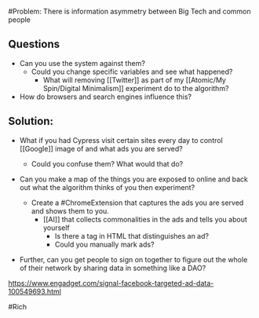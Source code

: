 #Problem: There is information asymmetry between Big Tech and common people

## Questions
- Can you use the system against them? 
	- Could you change specific variables and see what happened?
		- What will removing [[Twitter]] as part of my [[Atomic/My Spin/Digital Minimalism]] experiment do to the algorithm?
- How do browsers and search engines influence this?


## Solution: 
- What if you had Cypress visit certain sites every day to control [[Google]] image of and what ads you are served?
	- Could you confuse them? What would that do?
- Can you make a map of the things you are exposed to online and back out what the algorithm thinks of you then experiment? 
	- Create a #ChromeExtension that captures the ads you are served and shows them to you. 
		- [[AI]] that collects commonalities in the ads and tells you about yourself
			- Is there a tag in HTML that distinguishes an ad?
			- Could you manually mark ads? 

- Further, can you get people to sign on together to figure out the whole of their network by sharing data in something like a DAO?

https://www.engadget.com/signal-facebook-targeted-ad-data-100549693.html

#Rich